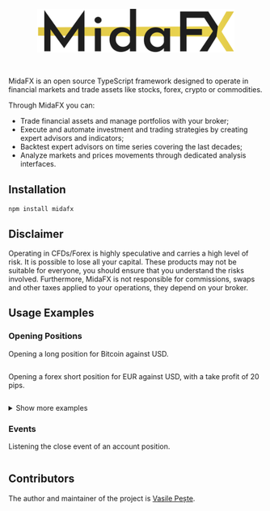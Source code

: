 <p align="center"> 
    <img src="images/logo.svg" alt="" width="390px">
</p>
<br>

MidaFX is an open source TypeScript framework designed to operate in financial markets and trade
assets like stocks, forex, crypto or commodities.

Through MidaFX you can:
- Trade financial assets and manage portfolios with your broker;
- Execute and automate investment and trading strategies by creating expert advisors and indicators;
- Backtest expert advisors on time series covering the last decades;
- Analyze markets and prices movements through dedicated analysis interfaces.

## Installation
```console
npm install midafx
```

## Disclaimer
Operating in CFDs/Forex is highly speculative and carries a high level of risk.
It is possible to lose all your capital. These products may not be suitable for everyone,
you should ensure that you understand the risks involved. Furthermore, MidaFX is not responsible for commissions,
swaps and other taxes applied to your operations, they depend on your broker.

## Usage Examples

### Opening Positions
Opening a long position for Bitcoin against USD.
```typescript

```

Opening a forex short position for EUR against USD, with a take profit of 20 pips.
```typescript

```

<details><summary>Show more examples</summary>

Opening a short position for Gold against EUR, with a stop loss and take profit.
```typescript

```

Opening a long position for Apple stock, with a take profit and event listeners.
```typescript

```

</details>

### Events
Listening the close event of an account position.
```typescript

```

## Contributors
The author and maintainer of the project is [Vasile Pește](https://github.com/Vasile-Peste).
